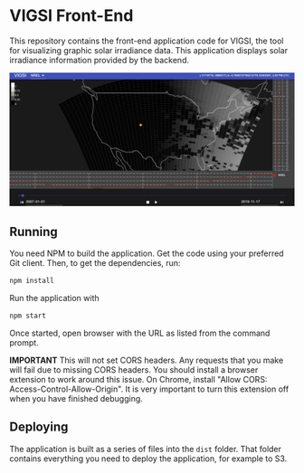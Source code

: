 # VIGSI Front-End

This repository contains the front-end application code for VIGSI, the tool for visualizing
graphic solar irradiance data. This application displays solar irradiance information provided
by the backend.

![](vigsi-front-end.png "VISGI Interactive Application")

## Running

You need NPM to build the application. Get the code using your preferred Git client. Then, to
get the dependencies, run:

```sh
npm install
```

Run the application with

```sh
npm start
```

Once started, open browser with the URL as listed from the command prompt.

**IMPORTANT** This will not set CORS headers. Any requests that you make will fail due to missing
CORS headers. You should install a browser extension to work around this issue. On Chrome, install
"Allow CORS: Access-Control-Allow-Origin". It is very important to turn this extension off when you
have finished debugging.

## Deploying

The application is built as a series of files into the `dist` folder. That folder contains
everything you need to deploy the application, for example to S3.
